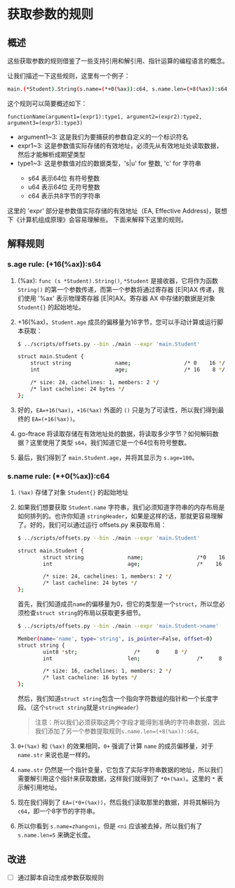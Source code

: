 # 获取参数的规则

## 概述

这些获取参数的规则借鉴了一些支持引用和解引用、指针运算的编程语言的概念。

让我们描述一下这些规则，这里有一个例子：

```bash
main.(*Student).String(s.name=(*+0(%ax)):c64, s.name.len=(+8(%ax)):s64, s.age=(+16(%ax)):s64)
```

这个规则可以简要概述如下：

```
functionName(argument1=(expr1):type1, argument2=(expr2):type2, argument3=(expr3):type3)
```

- argument1~3: 这是我们为要捕获的参数自定义的一个标识符名
- expr1~3: 这是参数值实际存储的有效地址，必须先从有效地址处读取数据，然后才能解析成期望类型
- type1~3: 这是参数值对应的数据类型，'s|u<bitwidth>' for 整数, 'c<bitwidth>' for 字符串
    - s64 表示64位 有符号整数
    - u64 表示64位 无符号整数
    - c64 表示共8字节的字符串

这里的 'expr' 部分是参数值实际存储的有效地址（EA, Effective Address)，联想下《计算机组成原理》会容易理解些。
下面来解释下这里的规则。

## 解释规则

### s.age rule: (+16(%ax)):s64

1. (%ax): `func (s *Student).String()`, `*Student` 是接收器，它将作为函数 `String()` 的第一个参数传递，而第一个参数将通过寄存器 [E|R]AX 传递，我们使用 '%ax' 表示物理寄存器 [E|R]AX。寄存器 AX 中存储的数据是对象 `Student{}` 的起始地址。
2. +16(%ax)，`Student.age` 成员的偏移量为16字节，您可以手动计算或运行脚本获取：
    ```bash
    $ ../scripts/offsets.py --bin ./main --expr 'main.Student'

    struct main.Student {
        struct string              name;                 /* 0    16 */
        int                        age;                  /* 16    8 */

        /* size: 24, cachelines: 1, members: 2 */
        /* last cacheline: 24 bytes */
    };
    ```

3. 好的，`EA=+16(%ax)`，`+16(%ax)` 外面的 `()` 只是为了可读性，所以我们得到最终的 `EA=(+16(%ax))`。
4. go-ftrace 将读取存储在有效地址处的数据，将读取多少字节？如何解码数据？这里使用了类型 `s64`，我们知道它是一个64位有符号整数。
5. 最后，我们得到了 `main.Student.age`，并将其显示为 `s.age=100`。

### s.name rule: (*+0(%ax)):c64

1. `(%ax)` 存储了对象 `Student{}` 的起始地址
2. 如果我们想要获取 `Student.name` 字符串，我们必须知道字符串的内存布局是如何排列的。也许你知道 `stringHeader`，如果是这样的话，那就更容易理解了。好的，我们可以通过运行 offsets.py 来获取布局：

    ```bash
    $ ../scripts/offsets.py --bin ./main --expr 'main.Student'

    struct main.Student {
            struct string              name;                 /*0    16 */
            int                        age;                  /*    16     8*/

            /* size: 24, cachelines: 1, members: 2 */
            /* last cacheline: 24 bytes */
    };
    ```

    首先，我们知道成员`name`的偏移量为0，但它的类型是一个`struct`，所以您必须检查`struct string`的布局以获取更多细节。

    ```bash
    $ ../scripts/offsets.py --bin ./main --expr 'main.Student->name'

    Member(name='name', type='string', is_pointer=False, offset=0)
    struct string {
            uint8 *str;                  /*     0     8 */
            int                        len;                  /*     8     8 */

            /* size: 16, cachelines: 1, members: 2 */
            /* last cacheline: 16 bytes */
    };
    ```

    然后，我们知道`struct string`包含一个指向字符数组的指针和一个长度字段。（这个`struct string`就是`stringHeader`）

    >注意：所以我们必须获取这两个字段才能得到准确的字符串数据，因此我们添加了另一个参数提取规则`s.name.len=(+8(%ax)):s64`。

3. `0+(%ax)` 和 `(%ax)` 的效果相同，`0+` 强调了计算 `name` 的成员偏移量，对于 `name.str` 来说也是一样的。
4. `name.str` 仍然是一个指针变量，它包含了实际字符串数据的地址，所以我们需要解引用这个指针来获取数据，这样我们就得到了 `*0+(%ax)`。这里的 `*` 表示解引用地址。
5. 现在我们得到了 `EA=(*0+(%ax))`，然后我们读取那里的数据，并将其解码为 `c64`，即一个8字节的字符串。
6. 所以你看到 `s.name=zhang<ni`，但是 `<ni` 应该被去掉，所以我们有了 `s.name.len=5` 来确定长度。

## 改进

- [ ] 通过脚本自动生成参数获取规则
